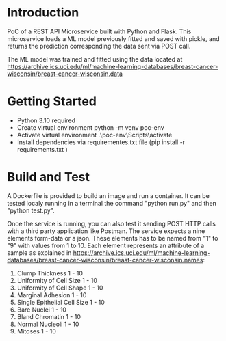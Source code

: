 # Introduction 
PoC of a REST API Microservice built with Python and Flask. This microservice loads a ML model previously fitted and saved with pickle, and returns the prediction corresponding the data sent via POST call.

The ML model was trained and fitted using the data located at https://archive.ics.uci.edu/ml/machine-learning-databases/breast-cancer-wisconsin/breast-cancer-wisconsin.data

# Getting Started

- Python 3.10 required
- Create virtual environment python -m venv poc-env 
- Activate virtual environment .\poc-env\Scripts\activate
- Install dependencies via requirementes.txt file (pip install -r requirements.txt )



# Build and Test
A Dockerfile is provided to build an image and run a container. It can be tested localy running in a terminal the command "python run.py" and then "python test.py".

Once the service is running, you can also test it sending POST HTTP calls with a third party application like Postman. The service expects a nine elements form-data or a json. These elements has to be named from "1" to "9" with values from 1 to 10.
Each element represents an attribute of a sample as explained in https://archive.ics.uci.edu/ml/machine-learning-databases/breast-cancer-wisconsin/breast-cancer-wisconsin.names:

   1. Clump Thickness               1 - 10
   2. Uniformity of Cell Size       1 - 10
   3. Uniformity of Cell Shape      1 - 10
   4. Marginal Adhesion             1 - 10
   5. Single Epithelial Cell Size   1 - 10
   6. Bare Nuclei                   1 - 10
   7. Bland Chromatin               1 - 10
   8. Normal Nucleoli               1 - 10
   9. Mitoses                       1 - 10






